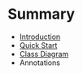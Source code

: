 # Summary

* [Introduction](README.md)
* [Quick Start](chapter1.md)
* [Class Diagram](chapter2.md)
* Annotations

